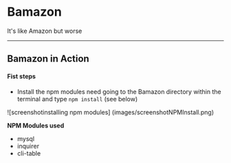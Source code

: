 # Bamazon

It's like Amazon but worse

---
## Bamazon in Action

#### Fist steps

* Install the npm modules need going to the Bamazon directory within the terminal and type `npm install` (see below)

![screenshotinstalling npm modules]
(images/screenshotNPMInstall.png)

**NPM Modules used**
* mysql
* inquirer
* cli-table
